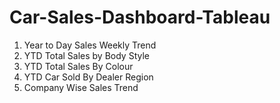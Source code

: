# Car-Sales-Dashboard-Tableau
1. Year to Day Sales Weekly Trend
2. YTD Total Sales by Body Style
3. YTD Total Sales By Colour
4. YTD Car Sold By Dealer Region
5. Company Wise Sales Trend



